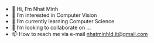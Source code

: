 - 👋 Hi, I’m Nhat Minh 
- 👀 I’m interested in Computer Vision
- 🌱 I’m currently learning Computer Science
- 💞️ I’m looking to collaborate on ...
- 📫 How to reach me via e-mail nhatminhld.it@gmail.com 

<!---
nhatminh-it/nhatminh-it is a ✨ special ✨ repository because its my spirit child.
--->
